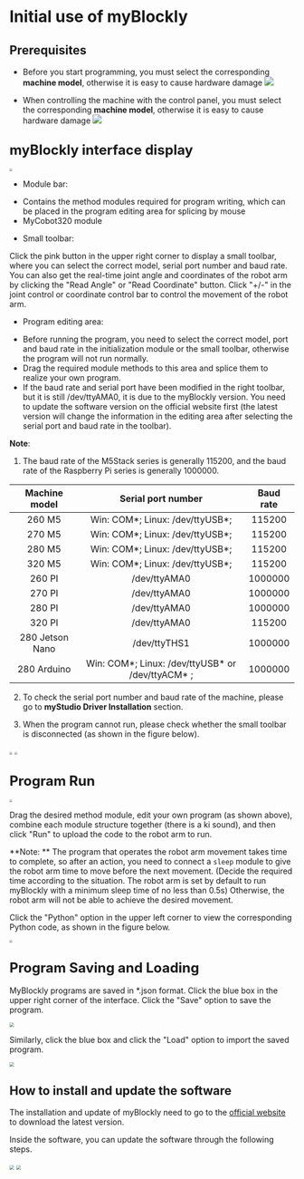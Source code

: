 # Initial use of myBlockly

## Prerequisites

- Before you start programming, you must select the corresponding **machine model**, otherwise it is easy to cause hardware damage
![](../../../../resource\3-FunctionsAndApplications\6.developmentGuide\myBlocklyAndUlFlow\init-use/before_use1.png)

- When controlling the machine with the control panel, you must select the corresponding **machine model**, otherwise it is easy to cause hardware damage
![](../../../../resource\3-FunctionsAndApplications\6.developmentGuide\myBlocklyAndUlFlow\init-use/before_use_2.png)

## **<font size=5>myBlockly interface display</font>**

<img src="../../../../resource\3-FunctionsAndApplications\6.developmentGuide\myBlocklyAndUlFlow\init-use/myBlockly-view.jpg" style="zoom: 33%;" />

- Module bar:

* Contains the method modules required for program writing, which can be placed in the program editing area for splicing by mouse
* MyCobot320 module

- Small toolbar:

Click the pink button in the upper right corner to display a small toolbar, where you can select the correct model, serial port number and baud rate. You can also get the real-time joint angle and coordinates of the robot arm by clicking the "Read Angle" or "Read Coordinate" button. Click "+/-" in the joint control or coordinate control bar to control the movement of the robot arm.

- Program editing area:

* Before running the program, you need to select the correct model, port and baud rate in the initialization module or the small toolbar, otherwise the program will not run normally.
* Drag the required module methods to this area and splice them to realize your own program.
* If the baud rate and serial port have been modified in the right toolbar, but it is still /dev/ttyAMA0, it is due to the myBlockly version. You need to update the software version on the official website first (the latest version will change the information in the editing area after selecting the serial port and baud rate in the toolbar).

**Note**:

1. The baud rate of the M5Stack series is generally 115200, and the baud rate of the Raspberry Pi series is generally 1000000.

| Machine model | Serial port number | Baud rate |
|:---------:| :--------:|:--------:|
|260 M5| Win: COM*; Linux: /dev/ttyUSB*;|115200|
|270 M5| Win: COM*; Linux: /dev/ttyUSB*;|115200|
|280 M5| Win: COM*; Linux: /dev/ttyUSB*;|115200|
|320 M5| Win: COM*; Linux: /dev/ttyUSB*;|115200|
|260 PI| /dev/ttyAMA0|1000000|
|270 PI| /dev/ttyAMA0|1000000|
|280 PI| /dev/ttyAMA0|1000000|
|320 PI| /dev/ttyAMA0|115200|
|280 Jetson Nano| /dev/ttyTHS1|1000000|
|280 Arduino| Win: COM*; Linux: /dev/ttyUSB* or /dev/ttyACM* ;|1000000|

2. To check the serial port number and baud rate of the machine, please go to **myStudio Driver Installation** section.

3. When the program cannot run, please check whether the small toolbar is disconnected (as shown in the figure below).

<img src="../../../../resource\3-FunctionsAndApplications\6.developmentGuide\myBlocklyAndUlFlow\init-use/tools 1.jpg" style="zoom: 33%;" />

<img src="../../../../resource\3-FunctionsAndApplications\6.developmentGuide\myBlocklyAndUlFlow\init-use/tools 2.jpg" style="zoom: 33%;" />

## **<font size=5>Program Run</font>**

<img src="../../../../resource\3-FunctionsAndApplications\6.developmentGuide\myBlocklyAndUlFlow\init-use/running program.jpg" style="zoom: 33%;" />

Drag the desired method module, edit your own program (as shown above), combine each module structure together (there is a ki sound), and then click "Run" to upload the code to the robot arm to run.

**Note: ** The program that operates the robot arm movement takes time to complete, so after an action, you need to connect a `sleep` module to give the robot arm time to move before the next movement. (Decide the required time according to the situation. The robot arm is set by default to run myBlockly with a minimum sleep time of no less than 0.5s) Otherwise, the robot arm will not be able to achieve the desired movement.

Click the "Python" option in the upper left corner to view the corresponding Python code, as shown in the figure below.

<img src="../../../../resource\3-FunctionsAndApplications\6.developmentGuide\myBlocklyAndUlFlow\init-use/myBlockly Python.jpg" style="zoom: 33%;" />



## **<font size=5>Program Saving and Loading</font>**

MyBlockly programs are saved in *.json format. Click the blue box in the upper right corner of the interface. Click the "Save" option to save the program.

<img src="../../../../resource\3-FunctionsAndApplications\6.developmentGuide\myBlocklyAndUlFlow\init-use/save.jpg" style="zoom: 50%;" />

Similarly, click the blue box and click the "Load" option to import the saved program.

<img src="../../../../resource\3-FunctionsAndApplications\6.developmentGuide\myBlocklyAndUlFlow\init-use/load.jpg" style="zoom: 50%;" />

## How to install and update the software

The installation and update of myBlockly need to go to the [official website](https://www.elephantrobotics.com/en/downloads/) to download the latest version.

Inside the software, you can update the software through the following steps.



<img src="../../../../resource\3-FunctionsAndApplications\6.developmentGuide\myBlocklyAndUlFlow\init-use/update1.png" style="zoom: 50%;" />

<img src="../../../../resource\3-FunctionsAndApplications\6.developmentGuide\myBlocklyAndUlFlow\init-use/update2.png" style="zoom: 50%;" />
